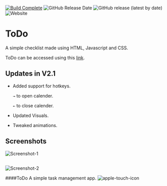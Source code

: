 [![Build Complete](https://img.shields.io/badge/build-passing-brightgreen)](https://todo.admbot.repl.co/)
![GitHub Release Date](https://img.shields.io/github/release-date/adm410/ToDo)
![GitHub release (latest by date)](https://img.shields.io/github/v/release/adm410/ToDo)
![Website](https://img.shields.io/website?url=https%3A%2F%2Ftodo.admbot.repl.co%2F)

# ToDo

A simple checklist made using HTML, Javascript and CSS.

ToDo can be accessed using this [link](https://todo.admbot.repl.co).

## Updates in V2.1

- Added support for hotkeys.

    `→` to open calender.

    `←` to close calender.
- Updated Visuals.
- Tweaked animations.


## Screenshots
![Screenshot-1](https://user-images.githubusercontent.com/90643958/159159180-14e2adf7-2f1b-4bbe-89e4-9ae2267cfa5d.png)
## 
![Screenshot-2](https://user-images.githubusercontent.com/90643958/159159183-1f22298f-fde3-4377-a160-6787088fb269.png)

####ToDo
A simple task management app.
![apple-touch-icon](https://user-images.githubusercontent.com/90643958/159159215-69e53f6e-80d2-450e-9790-d65e20931d6b.png)
